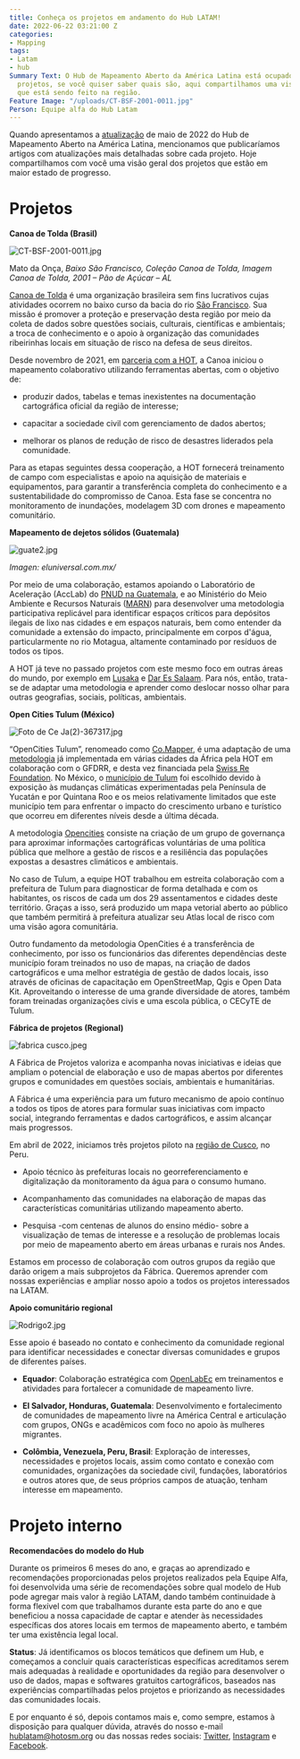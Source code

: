 ```yaml
---
title: Conheça os projetos em andamento do Hub LATAM!
date: 2022-06-22 03:21:00 Z
categories:
- Mapping
tags:
- Latam
- hub
Summary Text: O Hub de Mapeamento Aberto da América Latina está ocupado com vários
  projetos, se você quiser saber quais são, aqui compartilhamos uma visão geral do
  que está sendo feito na região.
Feature Image: "/uploads/CT-BSF-2001-0011.jpg"
Person: Equipe alfa do Hub Latam
---
```


Quando apresentamos a [atualização](https://www.hotosm.org/updates/hub-de-mapeamento-aberto-en-latam-atualizacao-mayo-2022/) de maio de 2022 do Hub de Mapeamento Aberto na América Latina, mencionamos que publicaríamos artigos com atualizações mais detalhadas sobre cada projeto. Hoje compartilhamos com você uma visão geral dos projetos que estão em maior estado de progresso.

# Projetos

**Canoa de Tolda (Brasil)**

![CT-BSF-2001-0011.jpg](/uploads/CT-BSF-2001-0011.jpg)

Mato da Onça, *Baixo São Francisco, Coleção Canoa de Tolda, Imagem Canoa de Tolda, 2001 – Pão de Açúcar – AL*

[Canoa de Tolda](https://canoadetolda.org.br/) é uma organização brasileira sem fins lucrativos cujas atividades ocorrem no baixo curso da bacia do rio [São Francisco](https://pt.wikipedia.org/wiki/Rio_S%C3%A3o_Francisco). Sua missão é promover a proteção e preservação desta região por meio da coleta de dados sobre questões sociais, culturais, científicas e ambientais; a troca de conhecimento e o apoio à organização das comunidades ribeirinhas locais em situação de risco na defesa de seus direitos.

Desde novembro de 2021, em [parceria com a HOT](https://infosaofrancisco.canoadetolda.org.br/noticias/geotecnologias/canoa-de-tolda-se-une-ao-hot-e-planeja-mapeamentos-da-bacia-do-rio-sao-francisco/), a Canoa iniciou o mapeamento colaborativo utilizando ferramentas abertas, com o objetivo de:

* produzir dados, tabelas e temas inexistentes na documentação cartográfica oficial da região de interesse;

* capacitar a sociedade civil com gerenciamento de dados abertos;

* melhorar os planos de redução de risco de desastres liderados pela comunidade.

Para as etapas seguintes dessa cooperação, a HOT fornecerá treinamento de campo com especialistas e apoio na aquisição de materiais e equipamentos, para garantir a transferência completa do conhecimento e a sustentabilidade do compromisso de Canoa. Esta fase se concentra no monitoramento de inundações, modelagem 3D com drones e mapeamento comunitário.

**Mapeamento de dejetos sólidos (Guatemala)**

![guate2.jpg](/uploads/guate2.jpg)

*Imagen: eluniversal.com.mx/*

Por meio de uma colaboração, estamos apoiando o Laboratório de Aceleração (AccLab) do [PNUD na Guatemala](https://www.undp.org/es/guatemala), e ao Ministério do Meio Ambiente e Recursos Naturais ([MARN](https://www.marn.gob.gt/)) para desenvolver uma metodologia participativa replicável para identificar espaços críticos para depósitos ilegais de lixo nas cidades e em espaços naturais, bem como entender da comunidade a extensão do impacto, principalmente em corpos d'água, particularmente no rio Motagua, altamente contaminado por resíduos de todos os tipos.

A HOT já teve no passado projetos com este mesmo foco em outras áreas do mundo, por exemplo em [Lusaka](https://www.hotosm.org/updates/mapping-solid-waste-zones-in-lusaka/) e [Dar Es Salaam](https://www.hotosm.org/updates/using-open-source-tools-to-solve-routing-issues-for-solid-waste-collection-in-dar-es-salaam/). Para nós, então, trata-se de adaptar uma metodologia e aprender como deslocar nosso olhar para outras geografias, sociais, políticas, ambientais.

**Open Cities Tulum (México)**

![Foto de Ce Ja(2)-367317.jpg](/uploads/Foto%20de%20Ce%20Ja(2)-367317.jpg)

“OpenCities Tulum”, renomeado como [Co.Mapper](https://comapper.org/), é uma adaptação de uma [metodologia](https://opendri.org/wp-content/uploads/2020/10/Open-Cities-Africa-Final-Report.pdf) já implementada em várias cidades da África pela HOT em colaboração com o GFDRR, e desta vez financiada pela [Swiss Re Foundation](https://www.swissrefoundation.org/). No México, o [município de Tulum](https://pt.wikipedia.org/wiki/Tulum_(munic%C3%ADpio)) foi escolhido devido à exposição às mudanças climáticas experimentadas pela Península de Yucatán e por Quintana Roo e os meios relativamente limitados que este município tem para enfrentar o impacto do crescimento urbano e turístico que ocorreu em diferentes níveis desde a última década.

A metodologia [Opencities](https://opencitiesproject.org/) consiste na criação de um grupo de governança para aproximar informações cartográficas voluntárias de uma política pública que melhore a gestão de riscos e a resiliência das populações expostas a desastres climáticos e ambientais.

No caso de Tulum, a equipe HOT trabalhou em estreita colaboração com a prefeitura de Tulum para diagnosticar de forma detalhada e com os habitantes, os riscos de cada um dos 29 assentamentos e cidades deste território. Graças a isso, será produzido um mapa vetorial aberto ao público que também permitirá à prefeitura atualizar seu Atlas local de risco com uma visão agora comunitária.

Outro fundamento da metodologia OpenCities é a transferência de conhecimento, por isso os funcionários das diferentes dependências deste município foram treinados no uso de mapas, na criação de dados cartográficos e uma melhor estratégia de gestão de dados locais, isso através de oficinas de capacitação em OpenStreetMap, Qgis e Open Data Kit. Aproveitando o interesse de uma grande diversidade de atores, também foram treinadas organizações civis e uma escola pública, o CECyTE de Tulum.

**Fábrica de projetos (Regional)**

![fabrica cusco.jpeg](/uploads/fabrica%20cusco.jpeg)

A Fábrica de Projetos valoriza e acompanha novas iniciativas e ideias que ampliam o potencial de elaboração e uso de mapas abertos por diferentes grupos e comunidades em questões sociais, ambientais e humanitárias.

A Fábrica é uma experiência para um futuro mecanismo de apoio contínuo a todos os tipos de atores para formular suas iniciativas com impacto social, integrando ferramentas e dados cartográficos, e assim alcançar mais progressos.

Em abril de 2022, iniciamos três projetos piloto na [região de Cusco](https://es.wikipedia.org/wiki/Departamento_del_Cuzco), no Peru.

* Apoio técnico às prefeituras locais no georreferenciamento e digitalização da monitoramento da água para o consumo humano.

* Acompanhamento das comunidades na elaboração de mapas das características comunitárias utilizando mapeamento aberto.

* Pesquisa -com centenas de alunos do ensino médio- sobre a visualização de temas de interesse e a resolução de problemas locais por meio de mapeamento aberto em áreas urbanas e rurais nos Andes.

Estamos em processo de colaboração com outros grupos da região que darão origem a mais subprojetos da Fábrica. Queremos aprender com nossas experiências e ampliar nosso apoio a todos os projetos interessados ​​na LATAM.

**Apoio comunitário regional**

![Rodrigo2.jpg](/uploads/Rodrigo2.jpg)

Esse apoio é baseado no contato e conhecimento da comunidade regional para identificar necessidades e conectar diversas comunidades e grupos de diferentes países.

* **Equador**: Colaboração estratégica com [OpenLabEc](https://openlab.ec/) em treinamentos e atividades para fortalecer a comunidade de mapeamento livre.

* **El Salvador, Honduras, Guatemala**: Desenvolvimento e fortalecimento de comunidades de mapeamento livre na América Central e articulação com grupos, ONGs e acadêmicos com foco no apoio às mulheres migrantes.

* **Colômbia, Venezuela, Peru, Brasil**: Exploração de interesses, necessidades e projetos locais, assim como contato e conexão com comunidades, organizações da sociedade civil, fundações, laboratórios e outros atores que, de seus próprios campos de atuação, tenham interesse em mapeamento.

# Projeto interno

**Recomendacões do modelo do Hub**

Durante os primeiros 6 meses do ano, e graças ao aprendizado e recomendações proporcionadas pelos projetos realizados pela Equipe Alfa, foi desenvolvida uma série de recomendações sobre qual modelo de Hub pode agregar mais valor à região LATAM, dando também continuidade à forma flexível com que trabalhamos durante esta parte do ano e que beneficiou a nossa capacidade de captar e atender às necessidades específicas dos atores locais em termos de mapeamento aberto, e também ter uma existência legal local.

**Status**: Já identificamos os blocos temáticos que definem um Hub, e começamos a concluir quais características específicas acreditamos serem mais adequadas à realidade e oportunidades da região para desenvolver o uso de dados, mapas e softwares gratuitos cartográficos, baseados nas experiências compartilhadas pelos projetos e priorizando as necessidades das comunidades locais.

E por enquanto é só, depois contamos mais e, como sempre, estamos à disposição para qualquer dúvida, através do nosso e-mail [hublatam@hotosm.org](mailto:hublatam@hotosm.org) ou das nossas redes sociais: [Twitter](https://twitter.com/mapeoabierto_la), [Instagram](https://www.instagram.com/mapeoabierto_la/) e [Facebook](https://www.facebook.com/Mapeo-abierto-Am%C3%A9rica-Latina-102804808622456/).